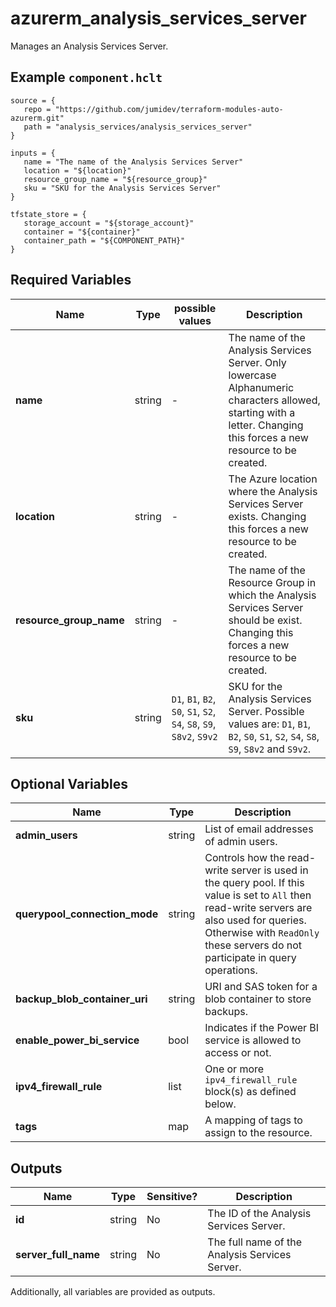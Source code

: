 # azurerm_analysis_services_server

Manages an Analysis Services Server.

## Example `component.hclt`

```hcl
source = {
   repo = "https://github.com/jumidev/terraform-modules-auto-azurerm.git"   
   path = "analysis_services/analysis_services_server"   
}

inputs = {
   name = "The name of the Analysis Services Server"   
   location = "${location}"   
   resource_group_name = "${resource_group}"   
   sku = "SKU for the Analysis Services Server"   
}

tfstate_store = {
   storage_account = "${storage_account}"   
   container = "${container}"   
   container_path = "${COMPONENT_PATH}"   
}

```

## Required Variables

| Name | Type |  possible values |  Description |
| ---- | --------- |  ----------- | ----------- |
| **name** | string |  -  |  The name of the Analysis Services Server. Only lowercase Alphanumeric characters allowed, starting with a letter. Changing this forces a new resource to be created. | 
| **location** | string |  -  |  The Azure location where the Analysis Services Server exists. Changing this forces a new resource to be created. | 
| **resource_group_name** | string |  -  |  The name of the Resource Group in which the Analysis Services Server should be exist. Changing this forces a new resource to be created. | 
| **sku** | string |  `D1`, `B1`, `B2`, `S0`, `S1`, `S2`, `S4`, `S8`, `S9`, `S8v2`, `S9v2`  |  SKU for the Analysis Services Server. Possible values are: `D1`, `B1`, `B2`, `S0`, `S1`, `S2`, `S4`, `S8`, `S9`, `S8v2` and `S9v2`. | 

## Optional Variables

| Name | Type |  Description |
| ---- | --------- |  ----------- |
| **admin_users** | string |  List of email addresses of admin users. | 
| **querypool_connection_mode** | string |  Controls how the read-write server is used in the query pool. If this value is set to `All` then read-write servers are also used for queries. Otherwise with `ReadOnly` these servers do not participate in query operations. | 
| **backup_blob_container_uri** | string |  URI and SAS token for a blob container to store backups. | 
| **enable_power_bi_service** | bool |  Indicates if the Power BI service is allowed to access or not. | 
| **ipv4_firewall_rule** | list |  One or more `ipv4_firewall_rule` block(s) as defined below. | 
| **tags** | map |  A mapping of tags to assign to the resource. | 



## Outputs

| Name | Type | Sensitive? | Description |
| ---- | ---- | --------- | --------- |
| **id** | string | No  | The ID of the Analysis Services Server. | 
| **server_full_name** | string | No  | The full name of the Analysis Services Server. | 

Additionally, all variables are provided as outputs.
